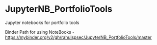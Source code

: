 # JupyterNB_PortfolioTools
 Jupyter notebooks for portfolio tools


Binder Path for using NoteBooks - https://mybinder.org/v2/gh/rahulspsec/JupyterNB_PortfolioTools/master
